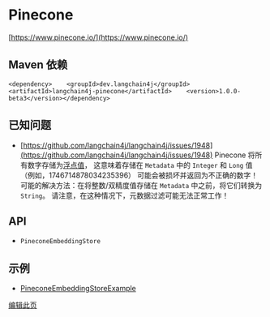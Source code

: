
Pinecone
========

[https://www.pinecone.io/](https://www.pinecone.io/)

Maven 依赖[​](#maven-依赖 "Maven 依赖的直接链接")
--------------------------------------

    <dependency>    <groupId>dev.langchain4j</groupId>    <artifactId>langchain4j-pinecone</artifactId>    <version>1.0.0-beta3</version></dependency>

已知问题[​](#已知问题 "已知问题的直接链接")
--------------------------

*   [https://github.com/langchain4j/langchain4j/issues/1948](https://github.com/langchain4j/langchain4j/issues/1948) Pinecone 将所有数字存储为[浮点值](https://docs.pinecone.io/guides/data/filter-with-metadata#supported-metadata-types)， 这意味着存储在 `Metadata` 中的 `Integer` 和 `Long` 值（例如，1746714878034235396） 可能会被损坏并返回为不正确的数字！ 可能的解决方法：在将整数/双精度值存储在 `Metadata` 中之前，将它们转换为 `String`。 请注意，在这种情况下，元数据过滤可能无法正常工作！

API[​](#api "API的直接链接")
-----------------------

*   `PineconeEmbeddingStore`

示例[​](#示例 "示例的直接链接")
--------------------

*   [PineconeEmbeddingStoreExample](https://github.com/langchain4j/langchain4j-examples/blob/main/pinecone-example/src/main/java/PineconeEmbeddingStoreExample.java)

[编辑此页](https://github.com/langchain4j/langchain4j/blob/main/docs/docs/integrations/embedding-stores/pinecone.md)

